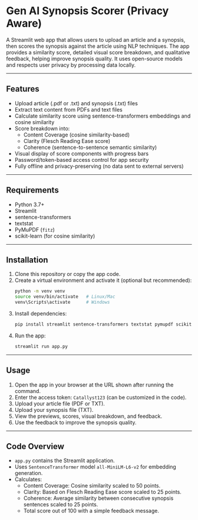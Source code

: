 
# Gen AI Synopsis Scorer (Privacy Aware)

A Streamlit web app that allows users to upload an article and a synopsis, then scores the synopsis against the article using NLP techniques. The app provides a similarity score, detailed visual score breakdown, and qualitative feedback, helping improve synopsis quality. It uses open-source models and respects user privacy by processing data locally.

---

## Features

- Upload article (.pdf or .txt) and synopsis (.txt) files
- Extract text content from PDFs and text files
- Calculate similarity score using sentence-transformers embeddings and cosine similarity
- Score breakdown into:
  - Content Coverage (cosine similarity-based)
  - Clarity (Flesch Reading Ease score)
  - Coherence (sentence-to-sentence semantic similarity)
- Visual display of score components with progress bars
- Password/token-based access control for app security
- Fully offline and privacy-preserving (no data sent to external servers)

---

## Requirements

- Python 3.7+
- Streamlit
- sentence-transformers
- textstat
- PyMuPDF (`fitz`)
- scikit-learn (for cosine similarity)

---

## Installation

1. Clone this repository or copy the app code.
2. Create a virtual environment and activate it (optional but recommended):
   ```bash
   python -m venv venv
   source venv/bin/activate   # Linux/Mac
   venv\Scripts\activate      # Windows
   ```
3. Install dependencies:
   ```bash
   pip install streamlit sentence-transformers textstat pymupdf scikit-learn
   ```
4. Run the app:
   ```bash
   streamlit run app.py
   ```

---

## Usage

1. Open the app in your browser at the URL shown after running the command.
2. Enter the access token: `Catallyst123` (can be customized in the code).
3. Upload your article file (PDF or TXT).
4. Upload your synopsis file (TXT).
5. View the previews, scores, visual breakdown, and feedback.
6. Use the feedback to improve the synopsis quality.

---

## Code Overview

- `app.py` contains the Streamlit application.
- Uses `SentenceTransformer` model `all-MiniLM-L6-v2` for embedding generation.
- Calculates:
  - Content Coverage: Cosine similarity scaled to 50 points.
  - Clarity: Based on Flesch Reading Ease score scaled to 25 points.
  - Coherence: Average similarity between consecutive synopsis sentences scaled to 25 points.
  - Total score out of 100 with a simple feedback message.

